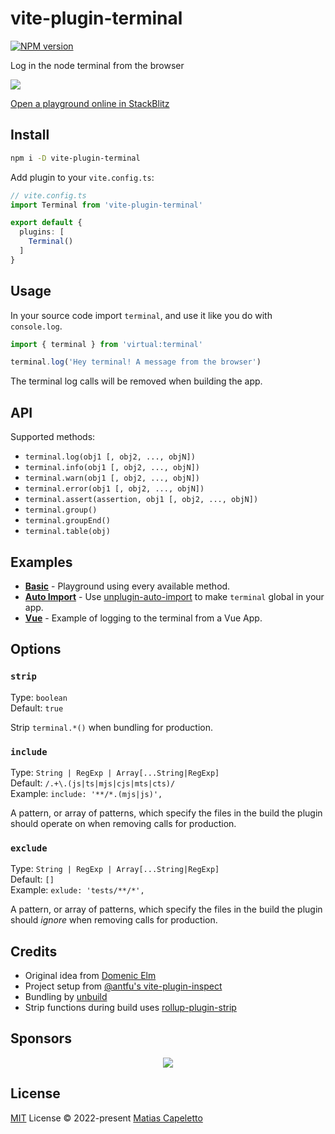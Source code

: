# vite-plugin-terminal

[![NPM version](https://img.shields.io/npm/v/vite-plugin-terminal?color=a1b858&label=)](https://www.npmjs.com/package/vite-plugin-terminal)

Log in the node terminal from the browser

![](https://github.com/patak-dev/vite-plugin-terminal/blob/76fb5c2656e99a8619986be2bff5c26414273a66/vite-plugin-terminal.png)

[Open a playground online in StackBlitz](https://stackblitz.com/fork/github-bdbxen-madd1h?file=module.js&terminal=dev)

## Install

```bash
npm i -D vite-plugin-terminal
```

Add plugin to your `vite.config.ts`:

```ts
// vite.config.ts
import Terminal from 'vite-plugin-terminal'

export default {
  plugins: [
    Terminal()
  ]
}
```

## Usage

In your source code import `terminal`, and use it like you do with `console.log`.

```ts
import { terminal } from 'virtual:terminal'

terminal.log('Hey terminal! A message from the browser')
```

The terminal log calls will be removed when building the app.

## API

Supported methods:
- `terminal.log(obj1 [, obj2, ..., objN])`
- `terminal.info(obj1 [, obj2, ..., objN])`
- `terminal.warn(obj1 [, obj2, ..., objN])`
- `terminal.error(obj1 [, obj2, ..., objN])`
- `terminal.assert(assertion, obj1 [, obj2, ..., objN])`
- `terminal.group()`
- `terminal.groupEnd()`
- `terminal.table(obj)`


## Examples

- **[Basic](https://stackblitz.com/fork/github-bdbxen-madd1h?file=module.js&terminal=dev)** - Playground using every available method.
- **[Auto Import](https://stackblitz.com/fork/github-ejosid?file=main.ts&terminal=dev)** - Use [unplugin-auto-import](https://github.com/antfu/unplugin-auto-import) to make `terminal` global in your app.
- **[Vue](https://stackblitz.com/fork/github-gzl5vm?file=src%2FApp.vue&terminal=dev)** - Example of logging to the terminal from a Vue App.

## Options

### `strip`

Type: `boolean`<br>
Default: `true`<br>

Strip `terminal.*()` when bundling for production.

### `include`

Type: `String | RegExp | Array[...String|RegExp]`<br>
Default: `/.+\.(js|ts|mjs|cjs|mts|cts)/`<br>
Example: `include: '**/*.(mjs|js)',`<br>

A pattern, or array of patterns, which specify the files in the build the plugin should operate on when removing calls for production.

### `exclude`

Type: `String | RegExp | Array[...String|RegExp]`<br>
Default: `[]`<br>
Example: `exlude: 'tests/**/*',`<br>

A pattern, or array of patterns, which specify the files in the build the plugin should _ignore_ when removing calls for production.

## Credits

- Original idea from [Domenic Elm](https://twitter.com/elmd_)
- Project setup from [@antfu's vite-plugin-inspect](https://github.com/antfu/vite-plugin-inspect)
- Bundling by [unbuild](https://github.com/unjs/unbuild)
- Strip functions during build uses [rollup-plugin-strip](https://github.com/rollup/plugins/tree/master/packages/strip)

## Sponsors

<p align="center">
  <a href="https://patak.dev/sponsors.svg">
    <img src="https://patak.dev/sponsors.svg"/>
  </a>
</p>

## License

[MIT](./LICENSE) License © 2022-present [Matias Capeletto](https://github.com/patak-dev)
